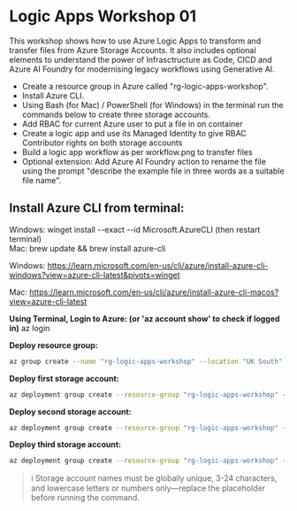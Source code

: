 # Logic Apps Workshop 01

This workshop shows how to use Azure Logic Apps to transform and transfer files from Azure Storage Accounts. It also includes optional elements to understand the power of Infrasctructure as Code, CICD and Azure AI Foundry for modernising legacy workflows using Generative AI.

- Create a resource group in Azure called "rg-logic-apps-workshop". 
- Install Azure CLI. 
- Using Bash (for Mac) / PowerShell (for Windows) in the terminal run the commands below to create three storage accounts.
- Add RBAC for current Azure user to put a file in on container
- Create a logic app and use its Managed Identity to give RBAC Contributor rights on both storage accounts
- Build a logic app workflow as per workflow.png to transfer files
- Optional extension: Add Azure AI Foundry action to rename the file using the prompt "describe the example file in three words as a suitable file name".

## Install Azure CLI from terminal:  
Windows: winget install --exact --id Microsoft.AzureCLI (then restart terminal)  
Mac: brew update && brew install azure-cli

Windows:
https://learn.microsoft.com/en-us/cli/azure/install-azure-cli-windows?view=azure-cli-latest&pivots=winget

Mac:
https://learn.microsoft.com/en-us/cli/azure/install-azure-cli-macos?view=azure-cli-latest

**Using Terminal, Login to Azure: (or 'az account show' to check if logged in)**
az login

**Deploy resource group:**
```bash
az group create --name "rg-logic-apps-workshop" --location "UK South"
```

**Deploy first storage account:**
```bash
az deployment group create --resource-group "rg-logic-apps-workshop" --template-file "target-storage.bicep"
```

**Deploy second storage account:**
```bash
az deployment group create --resource-group "rg-logic-apps-workshop" --template-file "destination-storage.bicep"
```

**Deploy third storage account:**
```bash
az deployment group create --resource-group "rg-logic-apps-workshop" --template-file "thirdacc003.bicep" --parameters storageAccountName="dddd"
```

> ℹ️ Storage account names must be globally unique, 3-24 characters, and lowercase letters or numbers only—replace the placeholder before running the command.

